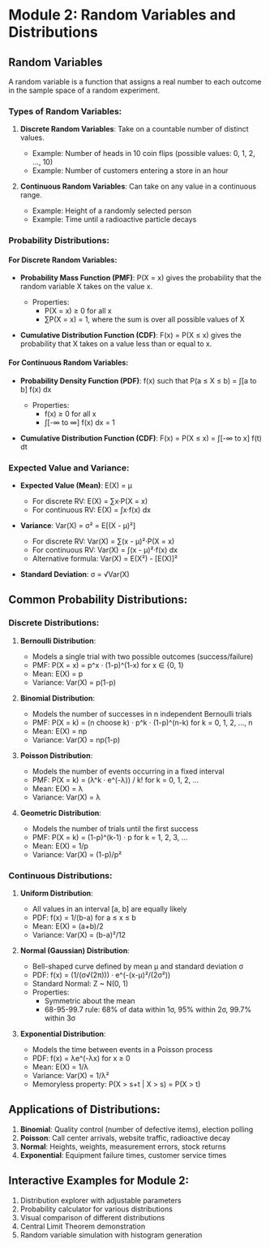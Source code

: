 # Module 2: Random Variables and Distributions

## Random Variables

A random variable is a function that assigns a real number to each outcome in the sample space of a random experiment.

### Types of Random Variables:

1. **Discrete Random Variables**: Take on a countable number of distinct values.
   - Example: Number of heads in 10 coin flips (possible values: 0, 1, 2, ..., 10)
   - Example: Number of customers entering a store in an hour

2. **Continuous Random Variables**: Can take on any value in a continuous range.
   - Example: Height of a randomly selected person
   - Example: Time until a radioactive particle decays

### Probability Distributions:

#### For Discrete Random Variables:
- **Probability Mass Function (PMF)**: P(X = x) gives the probability that the random variable X takes on the value x.
  - Properties:
    - P(X = x) ≥ 0 for all x
    - ∑P(X = x) = 1, where the sum is over all possible values of X

- **Cumulative Distribution Function (CDF)**: F(x) = P(X ≤ x) gives the probability that X takes on a value less than or equal to x.

#### For Continuous Random Variables:
- **Probability Density Function (PDF)**: f(x) such that P(a ≤ X ≤ b) = ∫[a to b] f(x) dx
  - Properties:
    - f(x) ≥ 0 for all x
    - ∫[-∞ to ∞] f(x) dx = 1

- **Cumulative Distribution Function (CDF)**: F(x) = P(X ≤ x) = ∫[-∞ to x] f(t) dt

### Expected Value and Variance:

- **Expected Value (Mean)**: E(X) = μ
  - For discrete RV: E(X) = ∑x·P(X = x)
  - For continuous RV: E(X) = ∫x·f(x) dx

- **Variance**: Var(X) = σ² = E[(X - μ)²]
  - For discrete RV: Var(X) = ∑(x - μ)²·P(X = x)
  - For continuous RV: Var(X) = ∫(x - μ)²·f(x) dx
  - Alternative formula: Var(X) = E(X²) - [E(X)]²

- **Standard Deviation**: σ = √Var(X)

## Common Probability Distributions:

### Discrete Distributions:

1. **Bernoulli Distribution**:
   - Models a single trial with two possible outcomes (success/failure)
   - PMF: P(X = x) = p^x · (1-p)^(1-x) for x ∈ {0, 1}
   - Mean: E(X) = p
   - Variance: Var(X) = p(1-p)

2. **Binomial Distribution**:
   - Models the number of successes in n independent Bernoulli trials
   - PMF: P(X = k) = (n choose k) · p^k · (1-p)^(n-k) for k = 0, 1, 2, ..., n
   - Mean: E(X) = np
   - Variance: Var(X) = np(1-p)

3. **Poisson Distribution**:
   - Models the number of events occurring in a fixed interval
   - PMF: P(X = k) = (λ^k · e^(-λ)) / k! for k = 0, 1, 2, ...
   - Mean: E(X) = λ
   - Variance: Var(X) = λ

4. **Geometric Distribution**:
   - Models the number of trials until the first success
   - PMF: P(X = k) = (1-p)^(k-1) · p for k = 1, 2, 3, ...
   - Mean: E(X) = 1/p
   - Variance: Var(X) = (1-p)/p²

### Continuous Distributions:

1. **Uniform Distribution**:
   - All values in an interval [a, b] are equally likely
   - PDF: f(x) = 1/(b-a) for a ≤ x ≤ b
   - Mean: E(X) = (a+b)/2
   - Variance: Var(X) = (b-a)²/12

2. **Normal (Gaussian) Distribution**:
   - Bell-shaped curve defined by mean μ and standard deviation σ
   - PDF: f(x) = (1/(σ√(2π))) · e^(-(x-μ)²/(2σ²))
   - Standard Normal: Z ~ N(0, 1)
   - Properties:
     - Symmetric about the mean
     - 68-95-99.7 rule: 68% of data within 1σ, 95% within 2σ, 99.7% within 3σ

3. **Exponential Distribution**:
   - Models the time between events in a Poisson process
   - PDF: f(x) = λe^(-λx) for x ≥ 0
   - Mean: E(X) = 1/λ
   - Variance: Var(X) = 1/λ²
   - Memoryless property: P(X > s+t | X > s) = P(X > t)

## Applications of Distributions:

1. **Binomial**: Quality control (number of defective items), election polling
2. **Poisson**: Call center arrivals, website traffic, radioactive decay
3. **Normal**: Heights, weights, measurement errors, stock returns
4. **Exponential**: Equipment failure times, customer service times

## Interactive Examples for Module 2:

1. Distribution explorer with adjustable parameters
2. Probability calculator for various distributions
3. Visual comparison of different distributions
4. Central Limit Theorem demonstration
5. Random variable simulation with histogram generation
